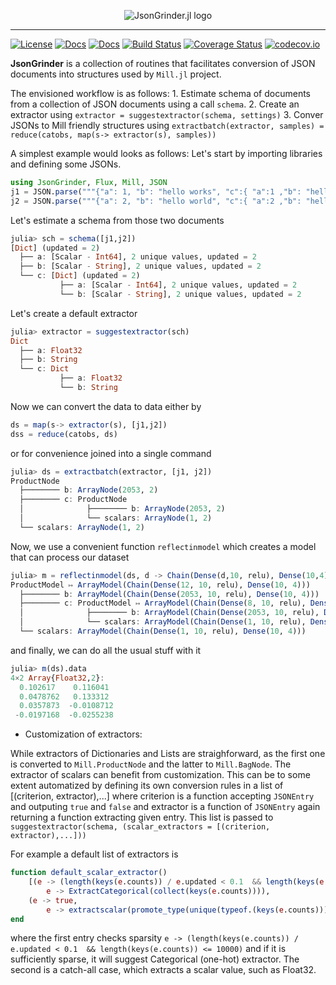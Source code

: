 <p align="center">
 <img src="https://raw.githubusercontent.com/pevnak/JsonGrinder.jl/master/docs/src/assets/logo.svg" alt="JsonGrinder.jl logo"/>
</p>

---

[![License](https://img.shields.io/badge/License-MIT-blue.svg)](https://github.com/pevnak/JsonGrinder.jl/blob/master/LICENSE.md)
[![Docs](https://img.shields.io/badge/docs-stable-blue.svg)](https://pevnak.github.io/JsonGrinder.jl/stable)
[![Docs](https://img.shields.io/badge/docs-dev-blue.svg)](https://pevnak.github.io/JsonGrinder.jl/dev)
[![Build Status](https://github.com/pevnak/JsonGrinder.jl/workflows/CI/badge.svg)](https://github.com/pevnak/JsonGrinder.jl/actions?query=workflow%3ACI)
[![Coverage Status](https://coveralls.io/repos/github/pevnak/JsonGrinder.jl/badge.svg?branch=master)](https://coveralls.io/github/pevnak/JsonGrinder.jl?branch=master)
[![codecov.io](http://codecov.io/github/Pevnak/JsonGrinder.jl/coverage.svg?branch=master)](http://codecov.io/github/Pevnak/JsonGrinder.jl?branch=master)

**JsonGrinder** is a collection of routines that facilitates conversion of JSON documents into structures used by `Mill.jl` project.

The envisioned workflow is as follows:
	1. Estimate schema of documents from a collection of JSON documents using a call `schema`.
	2. Create an extractor using `extractor = suggestextractor(schema, settings)`
	3. Conver JSONs to Mill friendly structures using `extractbatch(extractor, samples) = reduce(catobs, map(s-> extractor(s), samples))`


A simplest example would looks as follows:
Let's start by importing libraries and defining some JSONs.
```julia
using JsonGrinder, Flux, Mill, JSON
j1 = JSON.parse("""{"a": 1, "b": "hello works", "c":{ "a":1 ,"b": "hello world"}}""")
j2 = JSON.parse("""{"a": 2, "b": "hello world", "c":{ "a":2 ,"b": "hello"}}""")
```

Let's estimate a schema from those two documents
```julia
julia> sch = schema([j1,j2])
[Dict] (updated = 2)
  ├── a: [Scalar - Int64], 2 unique values, updated = 2
  ├── b: [Scalar - String], 2 unique values, updated = 2
  └── c: [Dict] (updated = 2)
           ├── a: [Scalar - Int64], 2 unique values, updated = 2
           └── b: [Scalar - String], 2 unique values, updated = 2
```

Let's create a default extractor
```julia
julia> extractor = suggestextractor(sch)
Dict
  ├── a: Float32
  ├── b: String
  └── c: Dict
           ├── a: Float32
           └── b: String
```

Now we can convert the data to data either by
```julia
ds = map(s-> extractor(s), [j1,j2])
dss = reduce(catobs, ds)
```
or for convenience joined into a single command
```julia
julia> ds = extractbatch(extractor, [j1, j2])
ProductNode
  ├──────── b: ArrayNode(2053, 2)
  ├──────── c: ProductNode
  │              ├──────── b: ArrayNode(2053, 2)
  │              └── scalars: ArrayNode(1, 2)
  └── scalars: ArrayNode(1, 2)
```

Now, we use a convenient function `reflectinmodel` which creates a model that can process our dataset
```julia
julia> m = reflectinmodel(ds, d -> Chain(Dense(d,10, relu), Dense(10,4)))
ProductModel ↦ ArrayModel(Chain(Dense(12, 10, relu), Dense(10, 4)))
  ├──────── b: ArrayModel(Chain(Dense(2053, 10, relu), Dense(10, 4)))
  ├──────── c: ProductModel ↦ ArrayModel(Chain(Dense(8, 10, relu), Dense(10, 4)))
  │              ├──────── b: ArrayModel(Chain(Dense(2053, 10, relu), Dense(10, 4)))
  │              └── scalars: ArrayModel(Chain(Dense(1, 10, relu), Dense(10, 4)))
  └── scalars: ArrayModel(Chain(Dense(1, 10, relu), Dense(10, 4)))
```

and finally, we can do all the usual stuff with it
```julia
julia> m(ds).data
4×2 Array{Float32,2}:
  0.102617    0.116041
  0.0478762   0.133312
  0.0357873  -0.0108712
 -0.0197168  -0.0255238
 ```

* Customization of extractors:

While extractors of Dictionaries and Lists are straighforward, as the first one is converted to `Mill.ProductNode` and the latter to `Mill.BagNode`. The extractor of scalars can benefit from customization. This can be to some extent automatized by defining its own conversion rules in a list of [(criterion, extractor),...] where criterion is a function accepting `JSONEntry` and outputing `true` and `false` and extractor is a function of `JSONEntry` again returning a function extracting given entry. This list is passed to `suggestextractor(schema, (scalar_extractors = [(criterion, extractor),...]))`

For example a default list of extractors is
```julia
function default_scalar_extractor()
	[(e -> (length(keys(e.counts)) / e.updated < 0.1  && length(keys(e.counts)) <= 10000),
		e -> ExtractCategorical(collect(keys(e.counts)))),
	(e -> true,
		e -> extractscalar(promote_type(unique(typeof.(keys(e.counts)))...))),]
end
```
where the first entry checks sparsity `e -> (length(keys(e.counts)) / e.updated < 0.1  && length(keys(e.counts)) <= 10000)` and if it is sufficiently sparse, it will suggest Categorical (one-hot) extractor. The second is a catch-all case, which extracts a scalar value, such as Float32.
